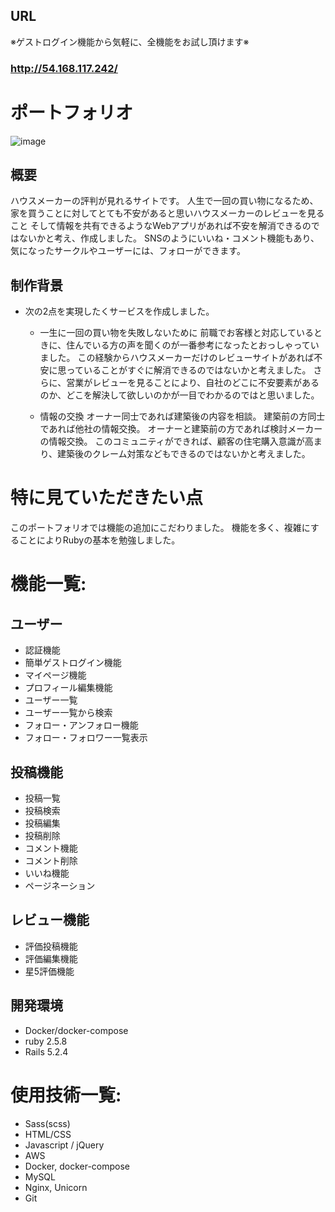 ## URL
※ゲストログイン機能から気軽に、全機能をお試し頂けます※
### **http://54.168.117.242/**

# ポートフォリオ

![image](images.githubusercontent.com/69754020/99382468-f238f780-290f-11eb-8d2d-f2525e611a8d.jpg)

## 概要
ハウスメーカーの評判が見れるサイトです。
人生で一回の買い物になるため、家を買うことに対してとても不安があると思いハウスメーカーのレビューを見ること
そして情報を共有できるようなWebアプリがあれば不安を解消できるのではないかと考え、作成しました。
SNSのようにいいね・コメント機能もあり、気になったサークルやユーザーには、フォローができます。

## 制作背景
  - 次の2点を実現したくサービスを作成しました。
    - 一生に一回の買い物を失敗しないために
      前職でお客様と対応しているときに、住んでいる方の声を聞くのが一番参考になったとおっしゃっていました。
      この経験からハウスメーカーだけのレビューサイトがあれば不安に思っていることがすぐに解消できるのではないかと考えました。
      さらに、営業がレビューを見ることにより、自社のどこに不安要素があるのか、どこを解決して欲しいのかが一目でわかるのではと思いました。

    - 情報の交換
      オーナー同士であれば建築後の内容を相談。
      建築前の方同士であれば他社の情報交換。
      オーナーと建築前の方であれば検討メーカーの情報交換。
      このコミュニティができれば、顧客の住宅購入意識が高まり、建築後のクレーム対策などもできるのではないかと考えました。

# 特に見ていただきたい点
このポートフォリオでは機能の追加にこだわりました。
機能を多く、複雑にすることによりRubyの基本を勉強しました。

# 機能一覧:
## ユーザー
- 認証機能
- 簡単ゲストログイン機能
- マイページ機能
- プロフィール編集機能
- ユーザー一覧
- ユーザー一覧から検索
- フォロー・アンフォロー機能
- フォロー・フォロワー一覧表示

## 投稿機能
- 投稿一覧
- 投稿検索
- 投稿編集
- 投稿削除
- コメント機能
- コメント削除
- いいね機能
- ページネーション

## レビュー機能
- 評価投稿機能
- 評価編集機能
- 星5評価機能


## 開発環境
- Docker/docker-compose
- ruby 2.5.8
- Rails 5.2.4

# 使用技術一覧:
- Sass(scss)
- HTML/CSS
- Javascript / jQuery
- AWS
- Docker, docker-compose
- MySQL
- Nginx, Unicorn
- Git












